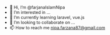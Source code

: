 - 👋 Hi, I’m @farjanaIslamNipa
- 👀 I’m interested in ...
- 🌱 I’m currently learning laravel, vue.js
- 💞️ I’m looking to collaborate on ...
- 📫 How to reach me nipa.farzana87@gmail.com

<!---
farjanaIslamNipa/farjanaIslamNipa is a ✨ special ✨ repository because its `README.md` (this file) appears on your GitHub profile.
You can click the Preview link to take a look at your changes.
--->
